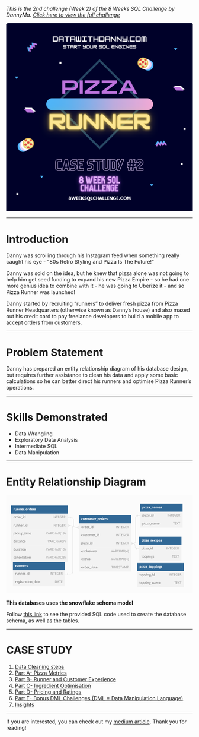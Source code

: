 *This is the 2nd challenge (Week 2) of the 8 Weeks SQL Challenge by DannyMa. [Click here to view the full challenge](https://8weeksqlchallenge.com/case-study-2/)*

![](https://github.com/imanjokko/PizzaRunner/blob/main/PizzaRunner%20Logo.png)

---
# Introduction
Danny was scrolling through his Instagram feed when something really caught his eye - “80s Retro Styling and Pizza Is The Future!”

Danny was sold on the idea, but he knew that pizza alone was not going to help him get seed funding to expand his new Pizza Empire - so he had one more genius idea to combine with it - he was going to Uberize it - and so Pizza Runner was launched!

Danny started by recruiting “runners” to deliver fresh pizza from Pizza Runner Headquarters (otherwise known as Danny’s house) and also maxed out his credit card to pay freelance developers to build a mobile app to accept orders from customers.

---
# Problem Statement
Danny has prepared an entity relationship diagram of his database design, but requires further assistance to clean his data and apply some basic calculations so he can better direct his runners and optimise Pizza Runner’s operations.

---
# Skills Demonstrated
- Data Wrangling
- Exploratory Data Analysis
- Intermediate SQL
- Data Manipulation

---
# Entity Relationship Diagram
![](https://github.com/imanjokko/PizzaRunner/blob/main/ERD.png)

**This databases uses the snowflake schema model**

Follow [this link](https://github.com/imanjokko/PizzaRunner/blob/main/schema%20query.sql) to see the provided SQL code used to create the database schema, as well as the tables.

---
# CASE STUDY
1. [Data Cleaning steps](https://github.com/imanjokko/PizzaRunner/blob/main/Solutions/Data_Cleaning.md)
2. [Part A- Pizza Metrics]()
4. [Part B- Runner and Customer Experience]()
5. [Part C- Ingredient Optimisation]()
6. [Part D- Pricing and Ratings]()
7. [Part E- Bonus DML Challenges (DML = Data Manipulation Language)]()
8. [Insights]()

---
If you are interested, you can check out my [medium article]().
Thank you for reading!
